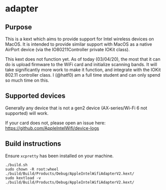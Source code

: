 # adapter
## Purpose
This is a kext which aims to provide support for Intel wireless devices on MacOS. It is intended to provide similar support with MacOS
as a native AirPort device (via the IO80211Controller private IOKit class).

This kext does not function yet. As of today (03/04/20), the most that it can do is upload firmware to the WiFi card and initialize scanning bands. It will take significantly more work to make it function, and integrate with the IOKit 802.11 controller class. I (@hatf0) am a full time student and can only spend so much time on this.

## Supported devices
Generally any device that is not a gen2 device (AX-series/Wi-Fi 6 not supported) will work.

If your card does not, please open an issue here: https://github.com/AppleIntelWifi/device-logs

## Build instructions
Ensure `xcpretty` has been installed on your machine.

```
./build.sh
sudo chown -R root:wheel ./build/Build/Products/Debug/AppleIntelWifiAdapterV2.kext/
sudo kextload -v ./build/Build/Products/Debug/AppleIntelWifiAdapterV2.kext/
```
